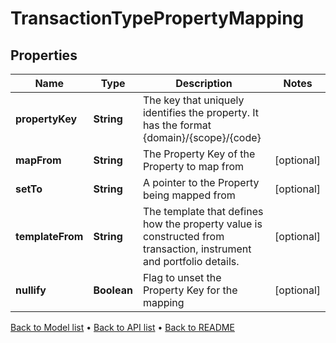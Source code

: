 

# TransactionTypePropertyMapping


## Properties

| Name | Type | Description | Notes |
|------------ | ------------- | ------------- | -------------|
|**propertyKey** | **String** | The key that uniquely identifies the property. It has the format {domain}/{scope}/{code} |  |
|**mapFrom** | **String** | The Property Key of the Property to map from |  [optional] |
|**setTo** | **String** | A pointer to the Property being mapped from |  [optional] |
|**templateFrom** | **String** | The template that defines how the property value is constructed from transaction, instrument and portfolio details. |  [optional] |
|**nullify** | **Boolean** | Flag to unset the Property Key for the mapping |  [optional] |



[Back to Model list](../README.md#documentation-for-models) &#8226; [Back to API list](../README.md#documentation-for-api-endpoints) &#8226; [Back to README](../README.md)


